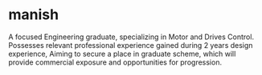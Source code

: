 # manish
A focused Engineering graduate, specializing in Motor and Drives Control. Possesses relevant professional experience gained during 2 years design experience, Aiming to secure a place in graduate scheme, which will provide commercial exposure and opportunities for progression.

